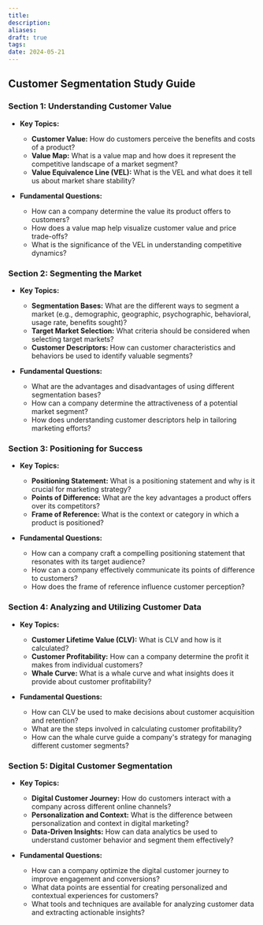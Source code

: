 ```yaml
---
title: 
description: 
aliases: 
draft: true
tags: 
date: 2024-05-21
---
```

## Customer Segmentation Study Guide

### Section 1: Understanding Customer Value

- **Key Topics:**
    
    - **Customer Value:** How do customers perceive the benefits and costs of a product?
    - **Value Map:** What is a value map and how does it represent the competitive landscape of a market segment?
    - **Value Equivalence Line (VEL):** What is the VEL and what does it tell us about market share stability?
- **Fundamental Questions:**
    
    - How can a company determine the value its product offers to customers?
    - How does a value map help visualize customer value and price trade-offs?
    - What is the significance of the VEL in understanding competitive dynamics?

### Section 2: Segmenting the Market

- **Key Topics:**
    
    - **Segmentation Bases:** What are the different ways to segment a market (e.g., demographic, geographic, psychographic, behavioral, usage rate, benefits sought)?
    - **Target Market Selection:** What criteria should be considered when selecting target markets?
    - **Customer Descriptors:** How can customer characteristics and behaviors be used to identify valuable segments?
- **Fundamental Questions:**
    
    - What are the advantages and disadvantages of using different segmentation bases?
    - How can a company determine the attractiveness of a potential market segment?
    - How does understanding customer descriptors help in tailoring marketing efforts?

### Section 3: Positioning for Success

- **Key Topics:**
    
    - **Positioning Statement:** What is a positioning statement and why is it crucial for marketing strategy?
    - **Points of Difference:** What are the key advantages a product offers over its competitors?
    - **Frame of Reference:** What is the context or category in which a product is positioned?
- **Fundamental Questions:**
    
    - How can a company craft a compelling positioning statement that resonates with its target audience?
    - How can a company effectively communicate its points of difference to customers?
    - How does the frame of reference influence customer perception?

### Section 4: Analyzing and Utilizing Customer Data

- **Key Topics:**
    
    - **Customer Lifetime Value (CLV):** What is CLV and how is it calculated?
    - **Customer Profitability:** How can a company determine the profit it makes from individual customers?
    - **Whale Curve:** What is a whale curve and what insights does it provide about customer profitability?
- **Fundamental Questions:**
    
    - How can CLV be used to make decisions about customer acquisition and retention?
    - What are the steps involved in calculating customer profitability?
    - How can the whale curve guide a company's strategy for managing different customer segments?

### Section 5: Digital Customer Segmentation

- **Key Topics:**
    
    - **Digital Customer Journey:** How do customers interact with a company across different online channels?
    - **Personalization and Context:** What is the difference between personalization and context in digital marketing?
    - **Data-Driven Insights:** How can data analytics be used to understand customer behavior and segment them effectively?
- **Fundamental Questions:**
    
    - How can a company optimize the digital customer journey to improve engagement and conversions?
    - What data points are essential for creating personalized and contextual experiences for customers?
    - What tools and techniques are available for analyzing customer data and extracting actionable insights?